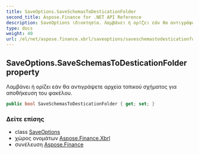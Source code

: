 ```yaml
---
title: SaveOptions.SaveSchemasToDesticationFolder
second_title: Aspose.Finance for .NET API Reference
description: SaveOptions ιδιοκτησία. Λαμβάνει ή ορίζει εάν θα αντιγράψετε αρχεία τοπικού σχήματος για αποθήκευση του φακέλου.
type: docs
weight: 40
url: /el/net/aspose.finance.xbrl/saveoptions/saveschemastodesticationfolder/
---
```

## SaveOptions.SaveSchemasToDesticationFolder property

Λαμβάνει ή ορίζει εάν θα αντιγράψετε αρχεία τοπικού σχήματος για αποθήκευση του φακέλου.

```csharp
public bool SaveSchemasToDesticationFolder { get; set; }
```

### Δείτε επίσης

* class [SaveOptions](../)
* χώρος ονομάτων [Aspose.Finance.Xbrl](../../saveoptions/)
* συνέλευση [Aspose.Finance](../../../)



